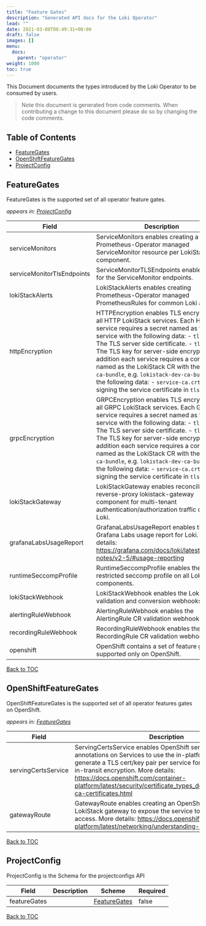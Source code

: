 ```yaml
---
title: "Feature Gates"
description: "Generated API docs for the Loki Operator"
lead: ""
date: 2021-03-08T08:49:31+00:00
draft: false
images: []
menu:
  docs:
    parent: "operator"
weight: 1000
toc: true
---
```


This Document documents the types introduced by the Loki Operator to be consumed by users.

> Note this document is generated from code comments. When contributing a change to this document please do so by changing the code comments.

## Table of Contents
* [FeatureGates](#featuregates)
* [OpenShiftFeatureGates](#openshiftfeaturegates)
* [ProjectConfig](#projectconfig)

## FeatureGates

FeatureGates is the supported set of all operator feature gates.


<em>appears in: [ProjectConfig](#projectconfig)</em>

| Field | Description | Scheme | Required |
| ----- | ----------- | ------ | -------- |
| serviceMonitors | ServiceMonitors enables creating a Prometheus-Operator managed ServiceMonitor resource per LokiStack component. | bool | false |
| serviceMonitorTlsEndpoints | ServiceMonitorTLSEndpoints enables TLS for the ServiceMonitor endpoints. | bool | false |
| lokiStackAlerts | LokiStackAlerts enables creating Prometheus-Operator managed PrometheusRules for common Loki alerts. | bool | false |
| httpEncryption | HTTPEncryption enables TLS encryption for all HTTP LokiStack services. Each HTTP service requires a secret named as the service with the following data: - `tls.crt`: The TLS server side certificate. - `tls.key`: The TLS key for server-side encryption. In addition each service requires a configmap named as the LokiStack CR with the suffix `-ca-bundle`, e.g. `lokistack-dev-ca-bundle` and the following data: - `service-ca.crt`: The CA signing the service certificate in `tls.crt`. | bool | false |
| grpcEncryption | GRPCEncryption enables TLS encryption for all GRPC LokiStack services. Each GRPC service requires a secret named as the service with the following data: - `tls.crt`: The TLS server side certificate. - `tls.key`: The TLS key for server-side encryption. In addition each service requires a configmap named as the LokiStack CR with the suffix `-ca-bundle`, e.g. `lokistack-dev-ca-bundle` and the following data: - `service-ca.crt`: The CA signing the service certificate in `tls.crt`. | bool | false |
| lokiStackGateway | LokiStackGateway enables reconciling the reverse-proxy lokistack-gateway component for multi-tenant authentication/authorization traffic control to Loki. | bool | false |
| grafanaLabsUsageReport | GrafanaLabsUsageReport enables the Grafana Labs usage report for Loki. More details: https://grafana.com/docs/loki/latest/release-notes/v2-5/#usage-reporting | bool | false |
| runtimeSeccompProfile | RuntimeSeccompProfile enables the restricted seccomp profile on all Lokistack components. | bool | false |
| lokiStackWebhook | LokiStackWebhook enables the LokiStack CR validation and conversion webhooks. | bool | false |
| alertingRuleWebhook | AlertingRuleWebhook enables the AlertingRule CR validation webhook. | bool | false |
| recordingRuleWebhook | RecordingRuleWebhook enables the RecordingRule CR validation webhook. | bool | false |
| openshift | OpenShift contains a set of feature gates supported only on OpenShift. | [OpenShiftFeatureGates](#openshiftfeaturegates) | false |

[Back to TOC](#table-of-contents)

## OpenShiftFeatureGates

OpenShiftFeatureGates is the supported set of all operator features gates on OpenShift.


<em>appears in: [FeatureGates](#featuregates)</em>

| Field | Description | Scheme | Required |
| ----- | ----------- | ------ | -------- |
| servingCertsService | ServingCertsService enables OpenShift service-ca annotations on Services to use the in-platform CA and generate a TLS cert/key pair per service for in-cluster data-in-transit encryption. More details: https://docs.openshift.com/container-platform/latest/security/certificate_types_descriptions/service-ca-certificates.html | bool | false |
| gatewayRoute | GatewayRoute enables creating an OpenShift Route for the LokiStack gateway to expose the service to public internet access. More details: https://docs.openshift.com/container-platform/latest/networking/understanding-networking.html | bool | false |

[Back to TOC](#table-of-contents)

## ProjectConfig

ProjectConfig is the Schema for the projectconfigs API

| Field | Description | Scheme | Required |
| ----- | ----------- | ------ | -------- |
| featureGates |  | [FeatureGates](#featuregates) | false |

[Back to TOC](#table-of-contents)
